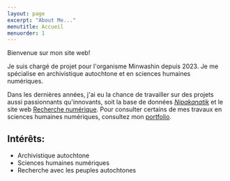 ```yaml
---
layout: page
excerpt: "About Me..."
menutitle: Accueil
menuorder: 1
---
```


Bienvenue sur mon site web!

Je suis chargé de projet pour l'organisme Minwashin depuis 2023. Je me spécialise en archivistique autochtone et en sciences humaines numériques.

Dans les dernières années, j'ai eu la chance de travailler sur des projets aussi passionnants qu'innovants, soit la base de données [_Nipakanatik_](https://nipakanatik.org/s/nipakanatik/page/accueil) et le site web [Recherche numérique](https://recherchenumerique.uqam.ca/). Pour consulter certains de mes travaux en sciences humaines numériques, consultez mon [portfolio](https://juste-un-roy.github.io/portfolio/).

## Intérêts:
- Archivistique autochtone
- Sciences humaines numériques
- Recherche avec les peuples autochtones
